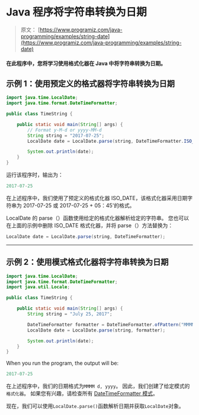 # Java 程序将字符串转换为日期

> 原文： [https://www.programiz.com/java-programming/examples/string-date](https://www.programiz.com/java-programming/examples/string-date)

#### 在此程序中，您将学习使用格式化器在 Java 中将字符串转换为日期。

## 示例 1：使用预定义的格式器将字符串转换为日期

```java
import java.time.LocalDate;
import java.time.format.DateTimeFormatter;

public class TimeString {

    public static void main(String[] args) {
        // Format y-M-d or yyyy-MM-d
        String string = "2017-07-25";
        LocalDate date = LocalDate.parse(string, DateTimeFormatter.ISO_DATE);

        System.out.println(date);
    }
}
```

运行该程序时，输出为：

```java
2017-07-25
```

在上述程序中，我们使用了预定义的格式化器 ISO_DATE，该格式化器采用日期字符串为 2017-07-25 或 2017-07-25 + 05：45'的格式。

LocalDate 的 parse（）函数使用给定的格式化器解析给定的字符串。 您也可以在上面的示例中删除 ISO_DATE 格式化器，并将 parse（）方法替换为：

```java
LocalDate date = LocalDate.parse(string, DateTimeFormatter);
```

* * *

## 示例 2：使用模式格式化器将字符串转换为日期

```java
import java.time.LocalDate;
import java.time.format.DateTimeFormatter;
import java.util.Locale;

public class TimeString {

    public static void main(String[] args) {
        String string = "July 25, 2017";

        DateTimeFormatter formatter = DateTimeFormatter.ofPattern("MMMM d, yyyy", Locale.ENGLISH);
        LocalDate date = LocalDate.parse(string, formatter);

        System.out.println(date);
    }
}
```

When you run the program, the output will be:

```java
2017-07-25
```

在上述程序中，我们的日期格式为`MMMM d, yyyy`。 因此，我们创建了给定模式的`格式化器`。 如果您有兴趣，请检查所有 [DateTimeFormatter 模式](https://docs.oracle.com/javase/8/docs/api/java/time/format/DateTimeFormatter.html "DateTimeFormatter patterns")。

现在，我们可以使用`LocalDate.parse()`函数解析日期并获取`LocalDate`对象。